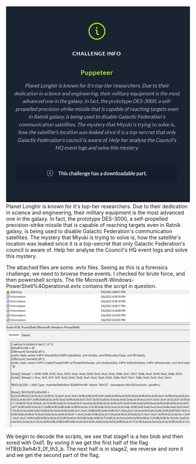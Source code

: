 ![](2022-05-18-22-45-05.png)
Planet Longhir is known for it's top-tier researchers. Due to their dedication in science and engineering, their military equipment is the most advanced one in the galaxy. In fact, the prototype DES-3000, a self-propelled precision-strike missile that is capable of reaching targets even in Ratnik galaxy, is being used to disable Galactic Federation's communication satellites. The mystery that Miyuki is trying to solve is, how the satellite's location was leaked since it is a top-sercret that only Galactic Federation's council is aware of. Help her analyse the Council's HQ event logs and solve this mystery.

The attached files are some .evtx files. Seeing as this is a forensics challenge, we need to browse these events. I checked for brute force, and then powershell scripts. The file Microsoft-Windows-PowerShell%4Operational.evtx contains the script in question.
![](2022-05-18-22-52-10.png)

We begin to decode the scripts, we see that stage1 is a hex blob and then xored with 0xd1.
By xoring it we get the first half of the flag HTB{b3wh4r3_0f_th3_b. The next half is in stage2, we reverse and xore it and we get the second part of the flag.